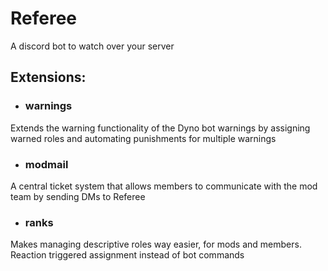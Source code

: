 # Referee
A discord bot to watch over your server

## Extensions:
- ### warnings

Extends the warning functionality of the Dyno bot warnings by assigning warned roles and automating punishments for multiple warnings

- ### modmail
A central ticket system that allows members to communicate with the mod team by sending DMs to Referee

- ### ranks
Makes managing descriptive roles way easier, for mods and members. 
Reaction triggered assignment instead of bot commands